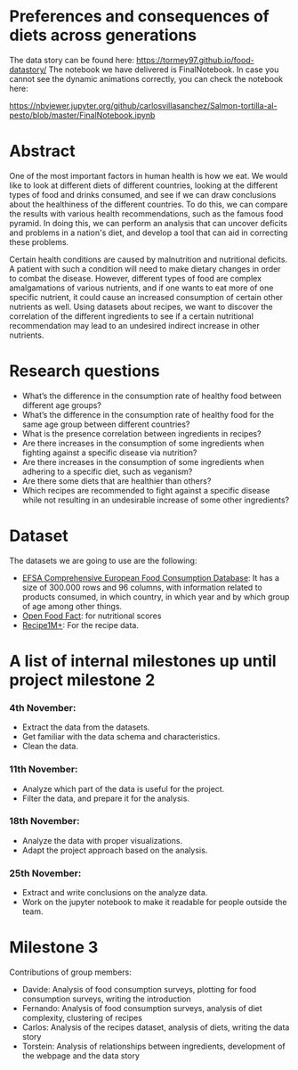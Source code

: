 # Preferences and consequences of diets across generations
The data story can be found here: https://tormey97.github.io/food-datastory/
The notebook we have delivered is FinalNotebook. In case you cannot see the dynamic animations correctly, you can check the notebook here:

https://nbviewer.jupyter.org/github/carlosvillasanchez/Salmon-tortilla-al-pesto/blob/master/FinalNotebook.ipynb
# Abstract
One of the most important factors in human health is how we eat. We would like to look at different diets of different countries, looking at the different types of food and drinks consumed, and see if we can draw conclusions about the healthiness of the different countries. To do this, we can compare the results with various health recommendations, such as the famous food pyramid. In doing this, we can perform an analysis that can uncover deficits and problems in a nation's diet, and develop a tool that can aid in correcting these problems.

Certain health conditions are caused by malnutrition and nutritional deficits. A patient with such a condition will need to make dietary changes in order to combat the disease. However, different types of food are complex amalgamations of various nutrients, and if one wants to eat more of one specific nutrient, it could cause an increased consumption of certain other nutrients as well. Using datasets about recipes, we want to discover the correlation of the different ingredients to see if a certain nutritional recommendation may lead to an undesired indirect increase in other nutrients.


# Research questions
- What’s the difference in the consumption rate of healthy food between different age groups?
- What’s the difference in the consumption rate of healthy food for the same age group between different countries?
- What is the presence correlation between ingredients in recipes?
- Are there increases in the consumption of some ingredients when fighting against a specific disease via nutrition?
- Are there increases in the consumption of some ingredients when adhering to a specific diet, such as veganism?
- Are there some diets that are healthier than others?
- Which recipes are recommended to fight against a specific disease while not resulting in an undesirable increase of some other ingredients?


# Dataset
The datasets we are going to use are the following:
- [EFSA Comprehensive European Food Consumption Database](http://data.europa.eu/euodp/en/data/dataset/the-efsa-comprehensive-european-food-consumption-database): It has a size of 300.000 rows and 96 columns, with information related to products consumed, in which country, in which year and by which group of age among other things.
- [Open Food Fact](https://world.openfoodfacts.org/data): for nutritional scores
- [Recipe1M+](http://pic2recipe.csail.mit.edu): For the recipe data.

# A list of internal milestones up until project milestone 2
### 4th November:

- Extract the data from the datasets.
- Get familiar with the data schema and characteristics.
- Clean the data.

### 11th November:

- Analyze which part of the data is useful for the project.
- Filter the data, and prepare it for the analysis.

### 18th November:

- Analyze the data with proper visualizations.
- Adapt the project approach based on the analysis.

### 25th November:

- Extract and write conclusions on the analyze data.
- Work on the jupyter notebook to make it readable for people outside the team.


# Milestone 3

Contributions of group members:

- Davide: Analysis of food consumption surveys, plotting for food consumption surveys, writing the introduction
- Fernando: Analysis of food consumption surveys, analysis of diet complexity, clustering of recipes
- Carlos: Analysis of the recipes dataset, analysis of diets, writing the data story 
- Torstein: Analysis of relationships between ingredients, development of the webpage and the data story
